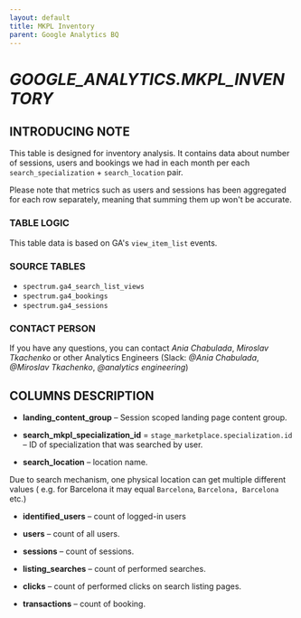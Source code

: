 ```yaml
---
layout: default
title: MKPL Inventory
parent: Google Analytics BQ
---
```


# *GOOGLE_ANALYTICS.MKPL_INVENTORY*

## INTRODUCING NOTE

This table is designed for inventory analysis. It contains data about number of sessions, users and bookings we had in each month per each `search_specialization` + `search_location` pair.

Please note that metrics such as users and sessions has been aggregated for each row separately, meaning that summing them up won't be accurate.


### TABLE LOGIC

This table data is based on GA's `view_item_list` events.

### SOURCE TABLES

- `spectrum.ga4_search_list_views`
- `spectrum.ga4_bookings`
- `spectrum.ga4_sessions`

### CONTACT PERSON

If you have any questions, you can contact *Ania Chabulada*, *Miroslav Tkachenko* or other Analytics Engineers (Slack: *@Ania Chabulada*, *@Miroslav Tkachenko*, *@analytics engineering*)

## COLUMNS DESCRIPTION

* **landing_content_group** – Session scoped landing page content group.


* **search_mkpl_specialization_id** = `stage_marketplace.specialization.id` – ID of specialization that was searched by user.


* **search_location** – location name.

Due to search mechanism, one physical location can get multiple different values ( e.g. for Barcelona it may equal `Barcelona`, `Barcelona, Barcelona` etc.)

* **identified_users** – count of logged-in users


* **users** – count of all users.


* **sessions** – count of sessions.


* **listing_searches** – count of performed searches.


* **clicks** – count of performed clicks on search listing pages.


* **transactions** – count of booking.
